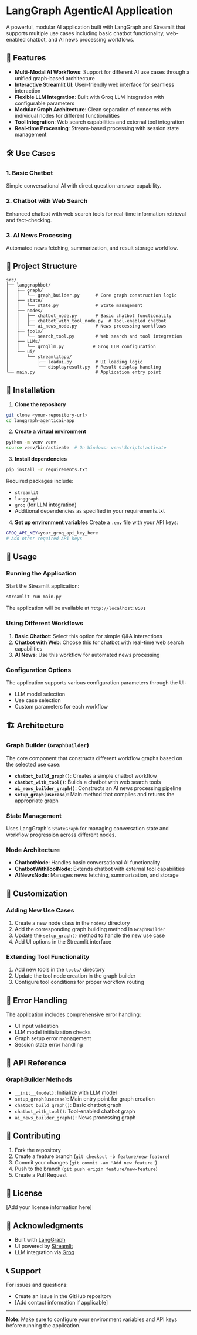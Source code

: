 # LangGraph AgenticAI Application

A powerful, modular AI application built with LangGraph and Streamlit that supports multiple use cases including basic chatbot functionality, web-enabled chatbot, and AI news processing workflows.

## 🚀 Features

- **Multi-Modal AI Workflows**: Support for different AI use cases through a unified graph-based architecture
- **Interactive Streamlit UI**: User-friendly web interface for seamless interaction
- **Flexible LLM Integration**: Built with Groq LLM integration with configurable parameters
- **Modular Graph Architecture**: Clean separation of concerns with individual nodes for different functionalities
- **Tool Integration**: Web search capabilities and external tool integration
- **Real-time Processing**: Stream-based processing with session state management

## 🛠️ Use Cases

### 1. Basic Chatbot
Simple conversational AI with direct question-answer capability.

### 2. Chatbot with Web Search
Enhanced chatbot with web search tools for real-time information retrieval and fact-checking.

### 3. AI News Processing
Automated news fetching, summarization, and result storage workflow.

## 📁 Project Structure

```
src/
├── langgraphbot/
│   ├── graph/
│   │   └── graph_builder.py      # Core graph construction logic
│   ├── state/
│   │   └── state.py              # State management
│   ├── nodes/
│   │   ├── chatbot_node.py       # Basic chatbot functionality
│   │   ├── chatbot_with_tool_node.py  # Tool-enabled chatbot
│   │   └── ai_news_node.py       # News processing workflows
│   ├── tools/
│   │   └── search_tool.py        # Web search and tool integration
│   ├── LLMs/
│   │   └── groqllm.py           # Groq LLM configuration
│   └── ui/
│       └── streamlitapp/
│           ├── loadui.py         # UI loading logic
│           └── displayresult.py  # Result display handling
└── main.py                       # Application entry point
```

## 🔧 Installation

1. **Clone the repository**
```bash
git clone <your-repository-url>
cd langgraph-agenticai-app
```

2. **Create a virtual environment**
```bash
python -m venv venv
source venv/bin/activate  # On Windows: venv\Scripts\activate
```

3. **Install dependencies**
```bash
pip install -r requirements.txt
```

Required packages include:
- `streamlit`
- `langgraph`
- `groq` (for LLM integration)
- Additional dependencies as specified in your requirements.txt

4. **Set up environment variables**
Create a `.env` file with your API keys:
```bash
GROQ_API_KEY=your_groq_api_key_here
# Add other required API keys
```

## 🚀 Usage

### Running the Application

Start the Streamlit application:
```bash
streamlit run main.py
```

The application will be available at `http://localhost:8501`

### Using Different Workflows

1. **Basic Chatbot**: Select this option for simple Q&A interactions
2. **Chatbot with Web**: Choose this for chatbot with real-time web search capabilities
3. **AI News**: Use this workflow for automated news processing

### Configuration Options

The application supports various configuration parameters through the UI:
- LLM model selection
- Use case selection
- Custom parameters for each workflow

## 🏗️ Architecture

### Graph Builder (`GraphBuilder`)

The core component that constructs different workflow graphs based on the selected use case:

- **`chatbot_build_graph()`**: Creates a simple chatbot workflow
- **`chatbot_with_tool()`**: Builds a chatbot with web search tools
- **`ai_news_builder_graph()`**: Constructs an AI news processing pipeline
- **`setup_graph(usecase)`**: Main method that compiles and returns the appropriate graph

### State Management

Uses LangGraph's `StateGraph` for managing conversation state and workflow progression across different nodes.

### Node Architecture

- **ChatbotNode**: Handles basic conversational AI functionality
- **ChatbotWithToolNode**: Extends chatbot with external tool capabilities
- **AINewsNode**: Manages news fetching, summarization, and storage

## 🔧 Customization

### Adding New Use Cases

1. Create a new node class in the `nodes/` directory
2. Add the corresponding graph building method in `GraphBuilder`
3. Update the `setup_graph()` method to handle the new use case
4. Add UI options in the Streamlit interface

### Extending Tool Functionality

1. Add new tools in the `tools/` directory
2. Update the tool node creation in the graph builder
3. Configure tool conditions for proper workflow routing

## 🐛 Error Handling

The application includes comprehensive error handling:
- UI input validation
- LLM model initialization checks
- Graph setup error management
- Session state error handling

## 📝 API Reference

### GraphBuilder Methods

- `__init__(model)`: Initialize with LLM model
- `setup_graph(usecase)`: Main entry point for graph creation
- `chatbot_build_graph()`: Basic chatbot graph
- `chatbot_with_tool()`: Tool-enabled chatbot graph
- `ai_news_builder_graph()`: News processing graph

## 🤝 Contributing

1. Fork the repository
2. Create a feature branch (`git checkout -b feature/new-feature`)
3. Commit your changes (`git commit -am 'Add new feature'`)
4. Push to the branch (`git push origin feature/new-feature`)
5. Create a Pull Request

## 📄 License

[Add your license information here]

## 🙏 Acknowledgments

- Built with [LangGraph](https://langchain-ai.github.io/langgraph/)
- UI powered by [Streamlit](https://streamlit.io/)
- LLM integration via [Groq](https://groq.com/)

## 📞 Support

For issues and questions:
- Create an issue in the GitHub repository
- [Add contact information if applicable]

---

**Note**: Make sure to configure your environment variables and API keys before running the application.